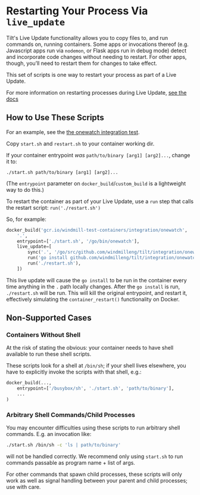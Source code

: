 # Restarting Your Process Via `live_update`

Tilt's Live Update functionality allows you to copy files to, and run commands on, running containers. Some apps or invocations thereof (e.g. Javascript apps run via `nodemon`, or Flask apps run in debug mode) detect and incorporate code changes without needing to restart. For other apps, though, you’ll need to restart them for changes to take effect.

This set of scripts is one way to restart your process as part of a Live Update.

For more information on restarting processes during Live Update, [see the docs](https://docs.tilt.dev/live_update_reference.html#restarting-your-process)

## How to Use These Scripts

For an example, see the [the onewatch integration test](https://github.com/windmilleng/tilt/tree/master/integration/onewatch).

Copy `start.sh` and `restart.sh` to your container working dir.

If your container entrypoint *was* `path/to/binary [arg1] [arg2]...`, change it to:
```
./start.sh path/to/binary [arg1] [arg2]...
```

(The `entrypoint` parameter on `docker_build`/`custom_build` is a lightweight way to do this.)

To restart the container as part of your Live Update, use a `run` step that calls the restart script: `run('./restart.sh')`

So, for example:

```python
docker_build('gcr.io/windmill-test-containers/integration/onewatch',
    '.',
    entrypoint=['./start.sh', '/go/bin/onewatch'],
    live_update=[
        sync('.', '/go/src/github.com/windmilleng/tilt/integration/onewatch'),
        run('go install github.com/windmilleng/tilt/integration/onewatch'),
        run('./restart.sh'),
    ])
```

This live update will cause the `go install` to be run in the container every time anything in the `.` path locally changes. After the `go install` is run, `./restart.sh` will be run. This will kill the original entrypoint, and restart it, effectively simulating the `container_restart()` functionality on Docker.

## Non-Supported Cases

### Containers Without Shell
At the risk of stating the obvious: your container needs to have shell available to run these shell scripts.

These scripts look for a shell at `/bin/sh`; if your shell lives elsewhere, you have to explicitly invoke the scripts with that shell, e.g.:
```python
docker_build(...,
    entrypoint=['/busybox/sh', './start.sh', 'path/to/binary'],
    ...
)
```

### Arbitrary Shell Commands/Child Processes
You may encounter difficulties using these scripts to run arbitrary shell commands. E.g. an invocation like:
```bash
./start.sh /bin/sh -c 'ls | path/to/binary'
```
will not be handled correctly. We recommend only using `start.sh` to run commands passable as program name + list of args.

For other commands that spawn child processes, these scripts will only work as well as signal handling between your parent and child processes; use with care.
